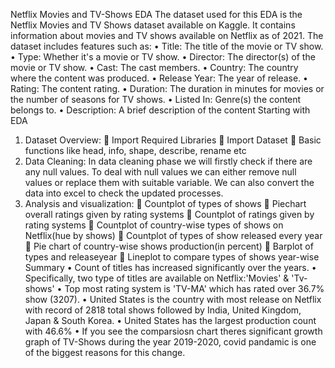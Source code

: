 Netflix Movies and TV-Shows EDA
The dataset used for this EDA is the Netflix Movies and TV Shows dataset available on Kaggle. It contains information about movies and TV shows available on Netflix as of 2021. The dataset includes features such as:
•	Title: The title of the movie or TV show.
•	Type: Whether it's a movie or TV show.
•	Director: The director(s) of the movie or TV show.
•	Cast: The cast members.
•	Country: The country where the content was produced.
•	Release Year: The year of release.
•	Rating: The content rating.
•	Duration: The duration in minutes for movies or the number of seasons for TV shows.
•	Listed In: Genre(s) the content belongs to.
•	Description: A brief description of the content
Starting with EDA 
1)	Dataset Overview:
	Import Required Libraries
	Import Dataset
	Basic functions like head, info, shape, describe, rename etc
2)	Data Cleaning: 
In data cleaning phase we will firstly check if there are any null values. To deal with null values we can either remove null values or replace them with suitable variable. We can also convert the data into excel to check the updated processes.
3)	Analysis and visualization:
	Countplot of types of shows
	Piechart overall ratings given by rating systems
	Countplot of ratings given by rating systems
	Countplot of country-wise types of shows on Netflix(hue by shows)
	Countplot of types of show released every year
	Pie chart of country-wise shows production(in percent)
	Barplot of types and releaseyear
	Lineplot to compare types of shows year-wise
Summary 
•	Count of titles has increased significantly over the years.
•	Specifically, two type of titles are available on Netflix:'Movies' & 'Tv-shows'
•	Top most rating system is 'TV-MA' which has rated over 36.7% show (3207).
•	United States is the country with most release on Netflix with record of 2818 total shows followed by India, United Kingdom, Japan & South Korea.
•	United States has the largest production count with 46.6%
•	If you see the comparsiosn chart theres significant growth graph of TV-Shows during the year 2019-2020, covid pandamic is one of the biggest reasons for this change.


